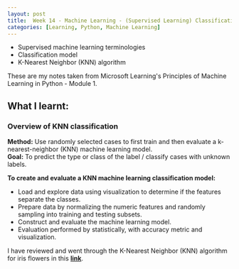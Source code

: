 ```yaml
---
layout: post
title:  Week 14 - Machine Learning - (Supervised Learning) Classification model using K-Nearest Neighbor (KNN) for iris from Principles of M.L. Python by Microsoft Learning
categories: [Learning, Python, Machine Learning]
---
```


- Supervised machine learning terminologies
- Classification model
- K-Nearest Neighbor (KNN) algorithm

These are my notes taken from Microsoft Learning's Principles of Machine Learning in Python - Module 1.

## What I learnt:  

### Overview of KNN classification
**Method:** Use randomly selected cases to first train and then evaluate a k-nearest-neighbor (KNN) machine learning model.  
**Goal:** To predict the type or class of the label / classify cases with unknown labels.  

**To create and evaluate a KNN machine learning classification model:**  
- Load and explore data using visualization to determine if the features separate the classes.
- Prepare data by normalizing the numeric features and randomly sampling into training and testing subsets.
- Construct and evaluate the machine learning model. 
- Evaluation performed by statistically, with accuracy metric and visualization.

I have reviewed and went through the K-Nearest Neighbor (KNN) algorithm for iris flowers in this [**link**](https://github.com/liawbeile/liawbeile.github.io/blob/master/documents/knn_iris_classification_model_machine_learning.ipynb).